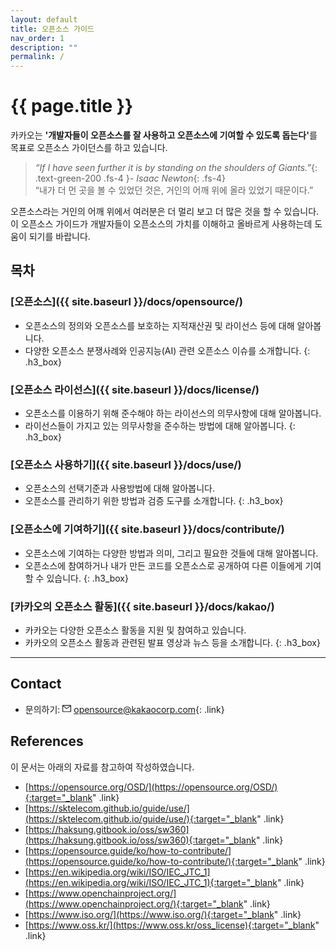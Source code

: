 ```yaml
---
layout: default
title: 오픈소스 가이드
nav_order: 1
description: ""
permalink: /
---
```

# {{ page.title }}

<div class="summary">
카카오는 <strong>'개발자들이 오픈소스를 잘 사용하고 오픈소스에 기여할 수 있도록 돕는다'</strong>를 목표로 오픈소스 가이던스를 하고 있습니다.<br>  
</div>

>_“If I have seen further it is by standing on the shoulders of Giants.”_{: .text-green-200 .fs-4 }_- Isaac Newton_{: .fs-4}<br>
> “내가 더 먼 곳을 볼 수 있었던 것은, 거인의 어깨 위에 올라 있었기 때문이다.”

<div class="summary">
오픈소스라는 거인의 어깨 위에서 여러분은 더 멀리 보고 더 많은 것을 할 수 있습니다.<br> 
이 오픈소스 가이드가 개발자들이 오픈소스의 가치를 이해하고 올바르게 사용하는데 도움이 되기를 바랍니다.
</div>



## 목차

### [오픈소스]({{ site.baseurl }}/docs/opensource/)
- 오픈소스의 정의와 오픈소스를 보호하는 지적재산권 및 라이선스 등에 대해 알아봅니다.
- 다양한 오픈소스 분쟁사례와 인공지능(AI) 관련 오픈소스 이슈를 소개합니다.
{: .h3_box}

### [오픈소스 라이선스]({{ site.baseurl }}/docs/license/)
- 오픈소스를 이용하기 위해 준수해야 하는 라이선스의 의무사항에 대해 알아봅니다.
- 라이선스들이 가지고 있는 의무사항을 준수하는 방법에 대해 알아봅니다.
{: .h3_box}

### [오픈소스 사용하기]({{ site.baseurl }}/docs/use/)
- 오픈소스의 선택기준과 사용방법에 대해 알아봅니다.
- 오픈소스를 관리하기 위한 방법과 검증 도구를 소개합니다.
{: .h3_box}

### [오픈소스에 기여하기]({{ site.baseurl }}/docs/contribute/)
- 오픈소스에 기여하는 다양한 방법과 의미, 그리고 필요한 것들에 대해 알아봅니다.
- 오픈소스에 참여하거나 내가 만든 코드를 오픈소스로 공개하여 다른 이들에게 기여할 수 있습니다.
{: .h3_box}

### [카카오의 오픈소스 활동]({{ site.baseurl }}/docs/kakao/)
- 카카오는 다양한 오픈소스 활동을 지원 및 참여하고 있습니다.
- 카카오의 오픈소스 활동과 관련된 발표 영상과 뉴스 등을 소개합니다.
{: .h3_box}
---

## Contact
* 문의하기: [<svg viewBox="64 64 896 896" focusable="false" fill="currentColor" width="1em" height="1em" data-icon="mail" aria-hidden="true" class="mail_img"><path d="M928 160H96c-17.7 0-32 14.3-32 32v640c0 17.7 14.3 32 32 32h832c17.7 0 32-14.3 32-32V192c0-17.7-14.3-32-32-32zm-40 110.8V792H136V270.8l-27.6-21.5 39.3-50.5 42.8 33.3h643.1l42.8-33.3 39.3 50.5-27.7 21.5zM833.6 232L512 482 190.4 232l-42.8-33.3-39.3 50.5 27.6 21.5 341.6 265.6a55.99 55.99 0 0068.7 0L888 270.8l27.6-21.5-39.3-50.5-42.7 33.2z"></path></svg>](mailto:opensource@kakaocorp.com) [opensource@kakaocorp.com](mailto:opensource@kakaocorp.com){: .link}

## References

이 문서는 아래의 자료를 참고하여 작성하였습니다.
- [https://opensource.org/OSD/](https://opensource.org/OSD/){:target="_blank" .link}
- [https://sktelecom.github.io/guide/use/](https://sktelecom.github.io/guide/use/){:target="_blank" .link}
- [https://haksung.gitbook.io/oss/sw360](https://haksung.gitbook.io/oss/sw360){:target="_blank" .link}
- [https://opensource.guide/ko/how-to-contribute/](https://opensource.guide/ko/how-to-contribute/){:target="_blank" .link}
- [https://en.wikipedia.org/wiki/ISO/IEC_JTC_1](https://en.wikipedia.org/wiki/ISO/IEC_JTC_1){:target="_blank" .link}
- [https://www.openchainproject.org/](https://www.openchainproject.org/){:target="_blank" .link}
- [https://www.iso.org/](https://www.iso.org/){:target="_blank" .link}
- [https://www.oss.kr/](https://www.oss.kr/oss_license){:target="_blank" .link}
